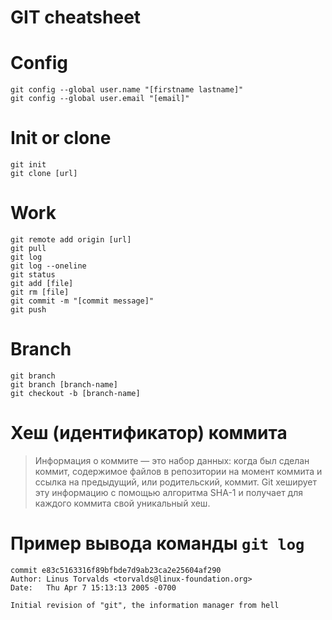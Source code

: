 # GIT cheatsheet

# Config
```
git config --global user.name "[firstname lastname]"  
git config --global user.email "[email]"
```  
  
# Init or clone
```
git init  
git clone [url]
```  
  
# Work
```
git remote add origin [url]  
git pull  
git log  
git log --oneline  
git status  
git add [file]  
git rm [file]  
git commit -m "[commit message]"  
git push
```  
  
# Branch
```
git branch  
git branch [branch-name]  
git checkout -b [branch-name]
```  

# Хеш (идентификатор) коммита
> Информация о коммите — это набор данных: когда был сделан коммит, содержимое файлов в репозитории на момент коммита и ссылка на предыдущий, или родительский, коммит. Git хеширует эту информацию с помощью алгоритма SHA-1 и получает для каждого коммита свой уникальный хеш.

# Пример вывода команды ```git log```
```
commit e83c5163316f89bfbde7d9ab23ca2e25604af290
Author: Linus Torvalds <torvalds@linux-foundation.org>
Date:   Thu Apr 7 15:13:13 2005 -0700

Initial revision of "git", the information manager from hell
```
